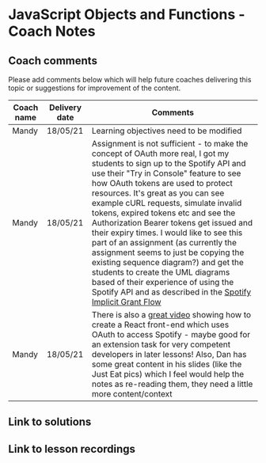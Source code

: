 # JavaScript Objects and Functions - Coach Notes

## Coach comments
Please add comments below which will help future coaches delivering this topic or suggestions for improvement of the content.

|**Coach name**|**Delivery date**|**Comments**|
|--------------|-----------------|------------|
|Mandy|18/05/21|Learning objectives need to be modified|
|Mandy|18/05/21|Assignment is not sufficient - to make the concept of OAuth more real, I got my students to sign up to the Spotify API and use their "Try in Console" feature to see how OAuth tokens are used to protect resources. It's great as you can see example cURL requests, simulate invalid tokens, expired tokens etc and see the Authorization Bearer tokens get issued and their expiry times. I would like to see this part of an assignment (as currently the assignment seems to just be copying the existing sequence diagram?) and get the students to create the UML diagrams based of their experience of using the Spotify API and as described in the [Spotify Implicit Grant Flow](https://developer.spotify.com/documentation/general/guides/authorization-guide/#implicit-grant-flow)|
|Mandy|18/05/21|There is also a [great video](https://www.youtube.com/watch?v=f5OLDvwP-Ug) showing how to create a React front-end which uses OAuth to access Spotify - maybe good for an extension task for very competent developers in later lessons! Also, Dan has some great content in his slides (like the Just Eat pics) which I feel would help the notes as re-reading them, they need a little more content/context|

## Link to solutions

## Link to lesson recordings